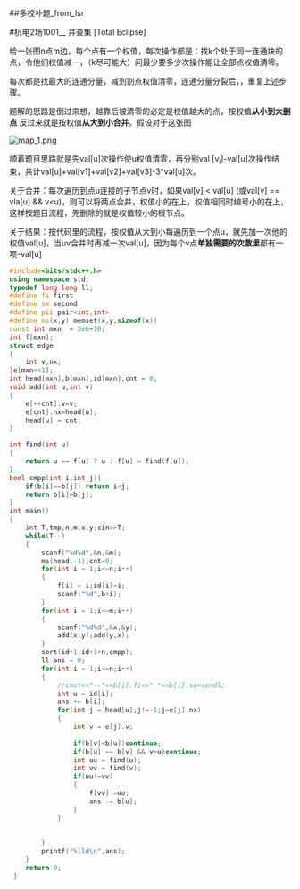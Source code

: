 ##多校补题_from_lsr

#杭电2场1001__ 并查集 [Total Eclipse\] 

给一张图n点m边，每个点有一个权值，每次操作都是：找k个处于同一连通块的点，令他们权值减一，（k尽可能大）问最少要多少次操作能让全部点权值清零。

每次都是找最大的连通分量，减到割点权值清零，连通分量分裂后，，重复上述步骤。

题解的思路是倒过来想，越靠后被清零的必定是权值越大的点，按权值**从小到大删点**  反过来就是按权值**从大到小合并**。假设对于这张图

![map_1.png](https://i.loli.net/2020/07/24/YHUAByPnpmIvzGt.png)

顺着题目思路就是先val[u]次操作使u权值清零，再分别val [v<sub>i</sub>]-val[u]次操作结束，共计val[u]+val[v1]+val[v2]+val[v3]-3*val[u]次。

关于合并：每次遍历到点u连接的子节点v时，如果val[v] < val[u] (或val[v] == vla[u] && v<u)，则可以将两点合并，权值小的在上，权值相同时编号小的在上，这样按题目流程，先删除的就是权值较小的根节点。

关于结果：按代码里的流程，按权值从大到小每遍历到一个点u，就先加一次他的权值val[u]，当uv合并时再减一次val[u]，因为每个v点**单独需要的次数里**都有一项-val[u]



```c++
#include<bits/stdc++.h>
using namespace std;
typedef long long ll;
#define fi first
#define se second
#define pii pair<int,int>
#define ms(x,y) memset(x,y,sizeof(x))
const int mxn  = 2e6+10;
int f[mxn];
struct edge
{
	int v,nx;
}e[mxn<<1];
int head[mxn],b[mxn],id[mxn],cnt = 0;
void add(int u,int v)
{
	e[++cnt].v=v;
	e[cnt].nx=head[u];
	head[u] = cnt;
}

int find(int u)
{
	return u == f[u] ? u : f[u] = find(f[u]);
}
bool cmpp(int i,int j){
    if(b[i]==b[j]) return i<j;
    return b[i]>b[j];
}
int main()
{
	int T,tmp,n,m,x,y;cin>>T;
	while(T--)
	{
		scanf("%d%d",&n,&m);
		ms(head,-1);cnt=0;
		for(int i = 1;i<=n;i++)
		{
			f[i] = i;id[i]=i;
			scanf("%d",b+i);
		}
		for(int i = 1;i<=m;i++)
		{
			scanf("%d%d",&x,&y);
			add(x,y);add(y,x);
		}
		sort(id+1,id+1+n,cmpp);
		ll ans = 0;
		for(int i = 1;i<=n;i++)
		{
			//cout<<"--"<<b[i].fi<<" "<<b[i].se<<endl;
			int u = id[i]; 
			ans += b[i];
			for(int j = head[u];j!=-1;j=e[j].nx)
			{
				int v = e[j].v;
				
				if(b[v]<b[u])continue;
				if(b[u] == b[v] && v>u)continue;
				int uu = find(u);
				int vv = find(v);
				if(uu!=vv)
				{
					f[vv] =uu;
					ans -= b[u];
				}
			}
		
		
		}
		printf("%lld\n",ans);
	}
	return 0;
 } 
```





